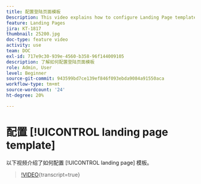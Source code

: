 ```yaml
---
title: 配置登陆页面模板
Description: This video explains how to configure Landing Page templates in Adobe Campaign Standard.
feature: Landing Pages
jira: KT-1817
thumbnail: 25200.jpg
doc-type: feature video
activity: use
team: DOC
exl-id: 717e9c30-939e-4560-b358-96f144009105
description: 了解如何配置登陆页面模板
role: Admin, User
level: Beginner
source-git-commit: 943599bd7ce139ef846f093ebda9084a91550aca
workflow-type: tm+mt
source-wordcount: '24'
ht-degree: 20%

---
```


# 配置 [!UICONTROL landing page template]

以下视频介绍了如何配置 [!UICONTROL landing page] 模板。

>[!VIDEO](https://video.tv.adobe.com/v/25200/?learn=on){transcript=true}
